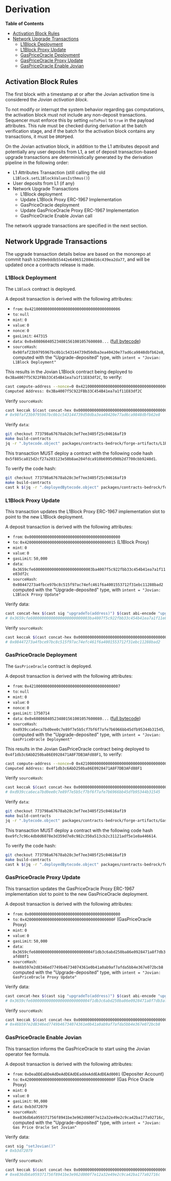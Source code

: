 # Derivation

<!-- START doctoc generated TOC please keep comment here to allow auto update -->
<!-- DON'T EDIT THIS SECTION, INSTEAD RE-RUN doctoc TO UPDATE -->
**Table of Contents**

- [Activation Block Rules](#activation-block-rules)
- [Network Upgrade Transactions](#network-upgrade-transactions)
  - [L1Block Deployment](#l1block-deployment)
  - [L1Block Proxy Update](#l1block-proxy-update)
  - [GasPriceOracle Deployment](#gaspriceoracle-deployment)
  - [GasPriceOracle Proxy Update](#gaspriceoracle-proxy-update)
  - [GasPriceOracle Enable Jovian](#gaspriceoracle-enable-jovian)

<!-- END doctoc generated TOC please keep comment here to allow auto update -->

## Activation Block Rules

The first block with a timestamp at or after the Jovian activation time is considered the _Jovian activation block_.

To not modify or interrupt the system behavior regarding gas computations, the activation block must not include any
non-deposit transactions. Sequencer must enforce this by setting `noTxPool` to `true` in the payload attributes. This
rule must be checked during derivation at the batch verification stage, and if the batch for the activation block
contains any transactions, it must be `DROP`ped.

On the Jovian activation block, in addition to the L1 attributes deposit and potentially any user deposits from L1, a
set of deposit transaction-based upgrade transactions are deterministically generated by the derivation pipeline in the
following order:

- L1 Attributes Transaction (still calling the old `L1Block.setL1BlockValuesIsthmus()`)
- User deposits from L1 (if any)
- Network Upgrade Transactions
  - L1Block deployment
  - Update L1Block Proxy ERC-1967 Implementation
  - GasPriceOracle deployment
  - Update GasPriceOracle Proxy ERC-1967 Implementation
  - GasPriceOracle Enable Jovian call

The network upgrade transactions are specified in the next section.

## Network Upgrade Transactions

The upgrade transaction details below are based on the monorepo at commit hash
`b3299e0ddb55442e6496512084d16c439ea2da77`, and will be updated once a contracts release is made.

### L1Block Deployment
<!-- Generated with: ./scripts/run_gen_predeploy_docs.sh --optimism-repo-path ../../optimism \
--fork-name Jovian \
--contract-name L1Block \
--from-address 0x4210000000000000000000000000000000000006 \
--from-address-nonce 0 \
--git-commit-hash 773798a67678ab28c3ef7ee3405f25c04616af19 \
--eth-rpc-url https://optimism.rpc.subquery.network/public \
--proxy-address 0x4200000000000000000000000000000000000015 \
--copy-contract-bytecode true -->

The `L1Block` contract is deployed.

A deposit transaction is derived with the following attributes:

- `from`: `0x4210000000000000000000000000000000000006`
- `to`: `null`
- `mint`: `0`
- `value`: `0`
- `nonce`: `0`
- `gasLimit`: `447315`
- `data`: `0x0x608060405234801561001057600080...` ([full bytecode](../../../specs/static/bytecode/jovian-l1-block-deployment.txt))
- `sourceHash`: `0x98faf23b9795967bc0b1c543144739d50dba3ea40420e77ad6ca9848dbfb62e8`,
  computed with the "Upgrade-deposited" type, with `intent = "Jovian: L1Block Deployment"`

This results in the Jovian L1Block contract being deployed to
`0x3Ba4007f5C922FBb33C454B41ea7a1f11E83df2C`, to verify:

```bash
cast compute-address --nonce=0 0x4210000000000000000000000000000000000006
Computed Address: 0x3Ba4007f5C922FBb33C454B41ea7a1f11E83df2C
```

Verify `sourceHash`:

```bash
cast keccak $(cast concat-hex 0x0000000000000000000000000000000000000000000000000000000000000002 $(cast keccak "Jovian: L1Block Deployment"))
# 0x98faf23b9795967bc0b1c543144739d50dba3ea40420e77ad6ca9848dbfb62e8
```

Verify `data`:

```bash
git checkout 773798a67678ab28c3ef7ee3405f25c04616af19
make build-contracts
jq -r ".bytecode.object" packages/contracts-bedrock/forge-artifacts/L1Block.sol/L1Block.json
```

This transaction MUST deploy a contract with the following code hash
`0x5f885ca815d2cf27a203123e50b8ae204fdca910b6995d90b2d7700cbb9240d1`.

To verify the code hash:

```bash
git checkout 773798a67678ab28c3ef7ee3405f25c04616af19
make build-contracts
cast k $(jq -r ".deployedBytecode.object" packages/contracts-bedrock/forge-artifacts/L1Block.sol/L1Block.json)
```


### L1Block Proxy Update

This transaction updates the L1Block Proxy ERC-1967
implementation slot to point to the new L1Block deployment.

A deposit transaction is derived with the following attributes:

- `from`: `0x0000000000000000000000000000000000000000`
- `to`: `0x4200000000000000000000000000000000000015` (L1Block Proxy)
- `mint`: `0`
- `value`: `0`
- `gasLimit`: `50,000`
- `data`: `0x3659cfe60000000000000000000000003ba4007f5c922fbb33c454b41ea7a1f11e83df2c`
- `sourceHash`: `0x08447273a4fbce97bc8c515f97ac74efc461f6a4001553712f31ebc11288bad2`
  computed with the "Upgrade-deposited" type, with `intent = "Jovian: L1Block Proxy Update"`

Verify data:

```bash
cast concat-hex $(cast sig "upgradeTo(address)") $(cast abi-encode "upgradeTo(address)" 0x3Ba4007f5C922FBb33C454B41ea7a1f11E83df2C)
# 0x3659cfe60000000000000000000000003ba4007f5c922fbb33c454b41ea7a1f11e83df2c
```

Verify `sourceHash`:

```bash
cast keccak $(cast concat-hex 0x0000000000000000000000000000000000000000000000000000000000000002 $(cast keccak "Jovian: L1Block Proxy Update"))
# 0x08447273a4fbce97bc8c515f97ac74efc461f6a4001553712f31ebc11288bad2
```

### GasPriceOracle Deployment
<!-- Generated with: ./scripts/run_gen_predeploy_docs.sh --optimism-repo-path ../../optimism \
--fork-name Jovian \
--contract-name GasPriceOracle \
--from-address 0x4210000000000000000000000000000000000007 \
--from-address-nonce 0 \
--git-commit-hash 773798a67678ab28c3ef7ee3405f25c04616af19 \
--eth-rpc-url https://optimism.rpc.subquery.network/public \
--proxy-address 0x420000000000000000000000000000000000000F \
--copy-contract-bytecode true -->

The `GasPriceOracle` contract is deployed.

A deposit transaction is derived with the following attributes:

- `from`: `0x4210000000000000000000000000000000000007`
- `to`: `null`
- `mint`: `0`
- `value`: `0`
- `nonce`: `0`
- `gasLimit`: `1750714`
- `data`: `0x0x608060405234801561001057600080...` ([full bytecode](../../../specs/static/bytecode/jovian-gas-price-oracle-deployment.txt))
- `sourceHash`: `0xd939cca6eca7bd0ee0c7e89f7e5b5cf7bf6f7afe7b6966bb45dfb95344b31545`,
  computed with the "Upgrade-deposited" type, with `intent = "Jovian: GasPriceOracle Deployment"`

This results in the Jovian GasPriceOracle contract being deployed to
`0x4f1db3c6AbD250ba86E0928471A8F7DB3AFd88F1`, to verify:

```bash
cast compute-address --nonce=0 0x4210000000000000000000000000000000000007
Computed Address: 0x4f1db3c6AbD250ba86E0928471A8F7DB3AFd88F1
```

Verify `sourceHash`:

```bash
cast keccak $(cast concat-hex 0x0000000000000000000000000000000000000000000000000000000000000002 $(cast keccak "Jovian: GasPriceOracle Deployment"))
# 0xd939cca6eca7bd0ee0c7e89f7e5b5cf7bf6f7afe7b6966bb45dfb95344b31545
```

Verify `data`:

```bash
git checkout 773798a67678ab28c3ef7ee3405f25c04616af19
make build-contracts
jq -r ".bytecode.object" packages/contracts-bedrock/forge-artifacts/GasPriceOracle.sol/GasPriceOracle.json
```

This transaction MUST deploy a contract with the following code hash
`0xe9fc7c96c4db0d6078e3d359d7e8c982c350a513cb2c31121adf5e1e8a446614`.

To verify the code hash:

```bash
git checkout 773798a67678ab28c3ef7ee3405f25c04616af19
make build-contracts
cast k $(jq -r ".deployedBytecode.object" packages/contracts-bedrock/forge-artifacts/GasPriceOracle.sol/GasPriceOracle.json)
```

### GasPriceOracle Proxy Update

This transaction updates the GasPriceOracle Proxy ERC-1967
implementation slot to point to the new GasPriceOracle deployment.

A deposit transaction is derived with the following attributes:

- `from`: `0x0000000000000000000000000000000000000000`
- `to`: `0x420000000000000000000000000000000000000F` (GasPriceOracle Proxy)
- `mint`: `0`
- `value`: `0`
- `gasLimit`: `50,000`
- `data`: `0x3659cfe60000000000000000000000004f1db3c6abd250ba86e0928471a8f7db3afd88f1`
- `sourceHash`: `0x46b597e2d8346ed7749b46734074361e0b41a0ab9af7afda5bb4e367e072bcb8`
  computed with the "Upgrade-deposited" type, with `intent = "Jovian: GasPriceOracle Proxy Update"`

Verify data:

```bash
cast concat-hex $(cast sig "upgradeTo(address)") $(cast abi-encode "upgradeTo(address)" 0x4f1db3c6AbD250ba86E0928471A8F7DB3AFd88F1)
# 0x3659cfe60000000000000000000000004f1db3c6abd250ba86e0928471a8f7db3afd88f1
```

Verify `sourceHash`:

```bash
cast keccak $(cast concat-hex 0x0000000000000000000000000000000000000000000000000000000000000002 $(cast keccak "Jovian: GasPriceOracle Proxy Update"))
# 0x46b597e2d8346ed7749b46734074361e0b41a0ab9af7afda5bb4e367e072bcb8
```

### GasPriceOracle Enable Jovian

This transaction informs the GasPriceOracle to start using the Jovian operator fee formula.

A deposit transaction is derived with the following attributes:

- `from`: `0xDeaDDEaDDeAdDeAdDEAdDEaddeAddEAdDEAd0001` (Depositer Account)
- `to`: `0x420000000000000000000000000000000000000F` (Gas Price Oracle Proxy)
- `mint`: `0`
- `value`: `0`
- `gasLimit`: `90,000`
- `data`: `0xb3d72079`
- `sourceHash`: `0xe836db6a959371756f8941be3e962d000f7e12a32e49e2c9ca42ba177a92716c`,  
  computed with the "Upgrade-deposited" type, with `intent = "Jovian: Gas Price Oracle Set Jovian"`

Verify data:

```bash
cast sig "setJovian()"
# 0xb3d72079
```

Verify `sourceHash`:

```bash
cast keccak $(cast concat-hex 0x0000000000000000000000000000000000000000000000000000000000000002 $(cast keccak "Jovian: Gas Price Oracle Set Jovian"))
# 0xe836db6a959371756f8941be3e962d000f7e12a32e49e2c9ca42ba177a92716c
```

